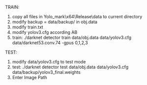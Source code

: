 TRAIN:
1. copy all files in Yolo_mark\x64\Release\data to current directory
2. modify  backup = data/backup/ in obj.data
3. modify  train.txt
3. modify yolov3.cfg according AB
4. train: ./darknet detector train data/obj.data data/yolov3.cfg data/darknet53.conv.74 -gpus 0,1,2,3


TEST:
1. modify data/yolov3.cfg to test mode
2. test: ./darknet detector test data/obj.data data/yolov3.cfg data/backup/yolov3_final.weights 
3. Enter Image Path